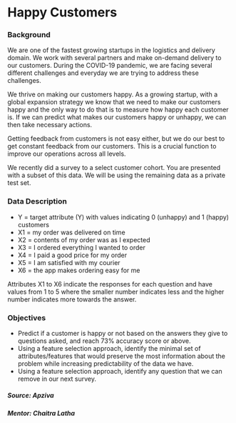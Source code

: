 # Happy Customers

### <b>Background</b>

We are one of the fastest growing startups in the logistics and delivery domain. We work with several partners and make on-demand delivery to our customers. During the COVID-19 pandemic, we are facing several different challenges and everyday we are trying to address these challenges.

We thrive on making our customers happy. As a growing startup, with a global expansion strategy we know that we need to make our customers happy and the only way to do that is to measure how happy each customer is. If we can predict what makes our customers happy or unhappy, we can then take necessary actions.

Getting feedback from customers is not easy either, but we do our best to get constant feedback from our customers. This is a crucial function to improve our operations across all levels.

We recently did a survey to a select customer cohort. You are presented with a subset of this data. We will be using the remaining data as a private test set.

### <b>Data Description</b>

- Y = target attribute (Y) with values indicating 0 (unhappy) and 1 (happy) customers<br>
- X1 = my order was delivered on time<br>
- X2 = contents of my order was as I expected<br>
- X3 = I ordered everything I wanted to order<br>
- X4 = I paid a good price for my order<br>
- X5 = I am satisfied with my courier<br>
- X6 = the app makes ordering easy for me<br>

Attributes X1 to X6 indicate the responses for each question and have values from 1 to 5 where the smaller number indicates less and the higher number indicates more towards the answer.

### <b>Objectives</b>
- Predict if a customer is happy or not based on the answers they give to questions asked, and reach 73% accuracy score or above.
- Using a feature selection approach, identify the minimal set of attributes/features that would preserve the most information about the problem while increasing predictability of the data we have.
- Using a feature selection approach, identify any question that we can remove in our next survey.

##### Source: Apziva
##### Mentor: Chaitra Latha
